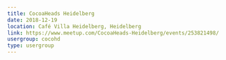 ```yaml
---
title: CocoaHeads Heidelberg
date: 2018-12-19
location: Café Villa Heidelberg, Heidelberg
link: https://www.meetup.com/CocoaHeads-Heidelberg/events/253821498/
usergroup: cocohd
type: usergroup
---
```

